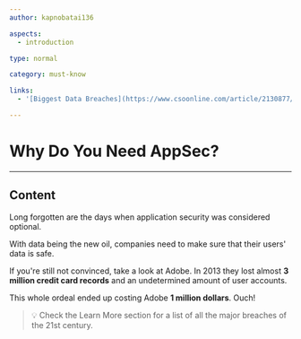 ```yaml
---
author: kapnobatai136

aspects:
  - introduction

type: normal

category: must-know

links:
  - '[Biggest Data Breaches](https://www.csoonline.com/article/2130877/the-biggest-data-breaches-of-the-21st-century.html){website}'

---
```


# Why Do You Need AppSec?

---
## Content

Long forgotten are the days when application security was considered optional.

With data being the new oil, companies need to make sure that their users' data is safe.

If you're still not convinced, take a look at Adobe. In 2013 they lost almost **3 million credit card records** and an undetermined amount of user accounts.

This whole ordeal ended up costing Adobe **1 million dollars**. Ouch!

> 💡 Check the Learn More section for a list of all the major breaches of the 21st century.
